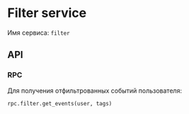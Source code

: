 # Filter service

Имя сервиса: `filter`

## API
### RPC
Для получения отфильтрованных событий пользователя:
```
rpc.filter.get_events(user, tags)
```
